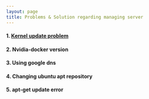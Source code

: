 ```yaml
---
layout: page
title: Problems & Solution regarding managing server
---
```


#### 1. [Kernel update problem](https://docs.google.com/document/d/1fnB07ZutzWwKls0wNLpph09JcoHlr43vCU9_gWUHtFo/edit?usp=sharing)

#### 2. Nvidia-docker version

#### 3. Using google dns

#### 4. Changing ubuntu apt repository

#### 5. apt-get update error


